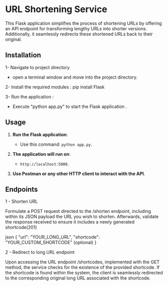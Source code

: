 # URL Shortening Service 

This Flask application simplifies the process of shortening URLs by offering an API endpoint for transforming lengthy URLs into shorter versions. Additionally, it seamlessly redirects these shortened URLs back to their original.

## Installation 

1- Navigate to project directory 
 - open a terminal window and move into the project directory. 

2- Install the required modules : pip install Flask

3- Run the application :
 - Execute "python app.py" to start the Flask application .


## Usage 
1. **Run the Flask application**: 
    - Use this command: `python app.py`. 

2. **The application will run on**: 
    - `http://localhost:5000`.

3. **Use Postman or any other HTTP client to interact with the API**.


## Endpoints 
1 - Shorten URL 

Formulate a POST request directed to the /shorten endpoint, including within its JSON payload the URL you wish to shorten. Afterwards, validate the response received to ensure it includes a newly generated shortcode(201)

json
{
    "url": "YOUR_LONG_URL",
    "shortcode": "YOUR_CUSTOM_SHORTCODE" (optional)
}

2 - Redirect to long URL endpoint

Upon accessing the URL endpoint /shortcodes, implemented with the GET method, the service checks for the existence of the provided shortcode. If the shortcode is found within the system, the client is seamlessly redirected to the corresponding original long URL associated with the shortcode.
